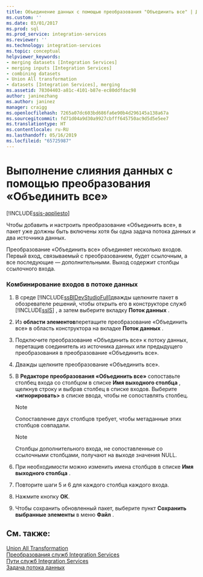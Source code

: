 ```yaml
---
title: Объединение данных с помощью преобразования "Объединить все" | Документы Майкрософт
ms.custom: ''
ms.date: 03/01/2017
ms.prod: sql
ms.prod_service: integration-services
ms.reviewer: ''
ms.technology: integration-services
ms.topic: conceptual
helpviewer_keywords:
- merging datasets [Integration Services]
- merging inputs [Integration Services]
- combining datasets
- Union All transformation
- datasets [Integration Services], merging
ms.assetid: 78304403-a81c-4101-b87e-ec80ddfdac98
author: janinezhang
ms.author: janinez
manager: craigg
ms.openlocfilehash: 7265a07dc603bd686fa6e90b4d296145a138a67a
ms.sourcegitcommit: fd71d04a9d30a9927cbfff645750ac9d5d5e5ee7
ms.translationtype: HT
ms.contentlocale: ru-RU
ms.lasthandoff: 05/16/2019
ms.locfileid: "65725987"
---
```

# <a name="merge-data-by-using-the-union-all-transformation"></a>Выполнение слияния данных с помощью преобразования «Объединить все»

[!INCLUDE[ssis-appliesto](../../../includes/ssis-appliesto-ssvrpluslinux-asdb-asdw-xxx.md)]


  Чтобы добавить и настроить преобразование «Объединить все», в пакет уже должны быть включены хотя бы одна задача потока данных и два источника данных.  
  
 Преобразование «Объединить все» объединяет несколько входов. Первый вход, связываемый с преобразованием, будет ссылочным, а все последующие — дополнительными. Выход содержит столбцы ссылочного входа.  
  
### <a name="to-combine-inputs-in-a-data-flow"></a>Комбинирование входов в потоке данных  
  
1.  В среде [!INCLUDE[ssBIDevStudioFull](../../../includes/ssbidevstudiofull-md.md)]дважды щелкните пакет в обозревателе решений, чтобы открыть его в конструкторе служб [!INCLUDE[ssIS](../../../includes/ssis-md.md)] , а затем выберите вкладку **Поток данных** .  
  
2.  Из **области элементов**перетащите преобразование «Объединить все» в область конструктора на вкладке **Поток данных** .  
  
3.  Подключите преобразование «Объединить все» к потоку данных, перетащив соединитель из источника данных или предыдущего преобразования в преобразование «Объединить все».  
  
4.  Дважды щелкните преобразование «Объединить все».  
  
5.  В **Редакторе преобразования «Объединить все»** сопоставьте столбец входа со столбцом в списке **Имя выходного столбца** , щелкнув строку и выбрав столбец в списке входов. Выберите **\<игнорировать>** в списке ввода, чтобы не сопоставлять столбец.  
  
    > [!NOTE]  
    >  Сопоставление двух столбцов требует, чтобы метаданные этих столбцов совпадали.  
  
    > [!NOTE]  
    >  Столбцы дополнительного входа, не сопоставленные со ссылочными столбцами, получают на выходе значения NULL.  
  
6.  При необходимости можно изменить имена столбцов в списке **Имя выходного столбца** .  
  
7.  Повторите шаги 5 и 6 для каждого столбца каждого входа.  
  
8.  Нажмите кнопку **ОК**.  
  
9. Чтобы сохранить обновленный пакет, выберите пункт **Сохранить выбранные элементы** в меню **Файл** .  
  
## <a name="see-also"></a>См. также:  
 [Union All Transformation](../../../integration-services/data-flow/transformations/union-all-transformation.md)   
 [Преобразования служб Integration Services](../../../integration-services/data-flow/transformations/integration-services-transformations.md)   
 [Пути служб Integration Services](../../../integration-services/data-flow/integration-services-paths.md)   
 [Задача потока данных](../../../integration-services/control-flow/data-flow-task.md)  
  
  
